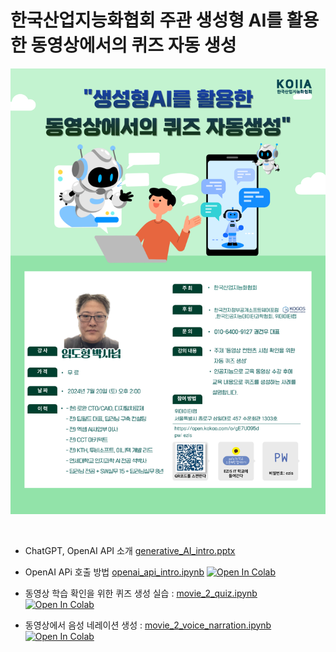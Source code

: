 # 한국산업지능화협회 주관 생성형 AI를 활용한 동영상에서의 퀴즈 자동 생성

![포스터](poster.png)

<br>

- ChatGPT, OpenAI API 소개 [generative_AI_intro.pptx](generative_AI_intro.pptx)
- OpenAI APi 호출 방법 [openai_api_intro.ipynb](openai_api_intro.ipynb) [![Open In Colab](https://colab.research.google.com/assets/colab-badge.svg)](https://colab.research.google.com/github/dhrim/2024_KOIIA_OpenAI_API/blob/main/openai_api_intro.ipynb)

- 동영상 학습 확인을 위한 퀴즈 생성 실습 : [movie_2_quiz.ipynb](movie_2_quiz.ipynb) [![Open In Colab](https://colab.research.google.com/assets/colab-badge.svg)](https://colab.research.google.com/github/dhrim/2024_KOIIA_OpenAI_API/blob/main/movie_2_quiz.ipynb)
- 동영상에서 음성 네레이션 생성 : [movie_2_voice_narration.ipynb](movie_2_voice_narration.ipynb) [![Open In Colab](https://colab.research.google.com/assets/colab-badge.svg)](https://colab.research.google.com/github/dhrim/2024_KOIIA_OpenAI_API/blob/main/movie_2_voice_narration.ipynb)
